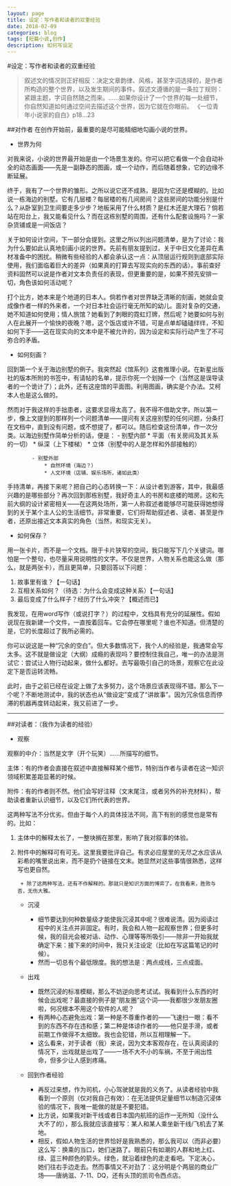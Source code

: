 ```yaml
---
layout: page
title: 设定：写作者和读者的双重经验
date: 2018-02-09
categories: blog
tags: [短篇小说,创作]
description: 如何写设定
---
```


#设定：写作者和读者的双重经验
>叙述文的情况则正好相反：决定文章韵律、风格，甚至字词选择的，是作者所构造的整个世界，以及发生期间的事件。叙述文遵循的是一条拉丁规则：紧跟主题，字词自然随之而来。……如果你设计了一个世界的每一处细节，你自然知道如何通过空间去描述这个世界，因为它就在你眼前。
《一位青年小说家的自白》p18...23


##对作者
在创作开始前，最重要的是尽可能精细地勾画小说的世界。

- 世界为何

对我来说，小说的世界最开始是由一个场景生发的。你可以把它看做一个会自动补全的动态画面——先是一副静态的图画，或一个动作，而后随着想象，它的边缘不断延展。

 终于，我有了一个世界的雏形。之所以说它还不成熟，是因为它还是模糊的。比如说一栋海边的别墅。它有几层楼？每层楼的有几间房间？这些房间的功能分别是什么？从卧室到卫生间要走多少步？地板采用了什么材质？是红木还是大理石？倘若站在阳台上，我又能看见什么？而在这栋别墅的周围，还有什么配套设施吗？一家杂货铺或是一间饭店？

关于如何设计空间，下一部分会提到。这里之所以列出问题清单，是为了讨论：我为什么要如此认真地刻画小说的世界。先前有朋友提到过，关于中日文化差异在素材准备中的困扰。稍微有些经验的人都会承认这一点：从顶层运行规则到底部实际使用，我们面临着巨大的差异（如果真的打算去写现实向的东西的话）。事前查好资料固然可以说是作者对文本负责任的表现，但更重要的是，如果不预先安排一切，角色该如何活动呢？

打个比方，她本来是个地道的日本人。倘若作者对世界缺乏清晰的刻画，她就会变成像作者一样的外来者，一个对日本社会运行毫无所知的幼儿。面对复杂的交通，她不知道如何使用；情人旅馆？她看到了刺眼的霓虹灯牌，然后呢？她要如何与别人在此展开一个愉快的夜晚？嗯，这个饭店或许不错，可是点单却磕磕绊绊，不知如何下手——这在现实向的文本中是不被允许的，因为设定和实际行动产生了不可弥合的矛盾。
		
	
- 如何刻画？

回到第一个关于海边别墅的例子。我突然起《馆系列》这套推理小说。在新星出版社的版本所附的书签中，有请帖的名单，提示你死一个划掉一个（当然这是误导读者的一个诡计了）；此外，还有这座馆的平面图。利用图画，确实是个办法。艾柯本人也是这么做的。

然而对于我这样的手拙患者，这要求显得太高了。我不得不借助文字。所以第一步，像上文提到的那样列一个问题清单——提问有关这座别墅的任何问题，分条打在文档中，直到没有问题，或不想提了，都可以。随后检查这份清单，作一次分类。以海边别墅作简单分析的话，便是：
			- 别墅内部
				* 平面（有关房间及其关系的一切）
				* 纵深（上下楼梯）
				* 立体（别墅中的人是怎样和外部接触的）
				
			
			- 别墅外部
				* 自然环境（海边？）
				* 人文环境（店铺、娱乐场所，诸如此类）
				
			
			

手持清单，再接下来呢？把自己的心态转换一下：从设计者到游客，其中，我最感兴趣的是哪些部分？再次回到那栋别墅，我好奇主人的书房和底楼的暗房。这和先前大纲的设计紧密相关——在这两处场所，第一人称叙述者能够尽可能获得她想得到的关于某个主人公的生活细节。非常重要，它们将帮助叙述者、读者、甚至是作者，还原出接近文本真实的角色（当然，和现实无关）。
		
	
- 如何保存？

用一张卡片，而不是一个文档。限于卡片狭窄的空间，我只能写下几个关键词。哪怕是一个整句，也尽量采用说明性的文字。不仅是世界，人物关系也能这么做（那么，就是两张卡），而且更简单，只要回答以下问题：
1. 故事里有谁？【一句话】
2. 互相关系如何？（待选：为什么会变成这种关系）【一句话】
3. 最后变成了什么样子？经历了什么冲突？【概述而已】
			
		
我发现，在用word写作（或说打字？）的过程中，文档具有充分的延展性。假如说现在我新建一个文件，一直按着回车。它会停在哪里呢？谁也不知道。但清楚的是，它的长度超过了我所必需的。

你可以说这是一种“冗余的空白”。但大多数情况下，我个人的经验是，我通常会写太多。这不就是做设定（大纲）成瘾的表现吗？要控制住我自己，唯一的办法是测试它：尝试让人物行动起来，做什么都好。去写最吸引自己的场景，观察它在此设定下是否运转流畅。

此时，由于之前已经在设定上做了太多努力，这个场景应该表现得不错。那么下一个呢？不断地测试中，我的状态也从“做设定”变成了“讲故事”。因为冗余信息而停滞的机器再度转动起来，我又前进了一步。
		
----

	
##对读者：（我作为读者的经验）
* 观察

观察的中介：当然是文字（开个玩笑）……所描写的细节。

主体：有的作者会直接在叙述中直接解释某个细节，特别当作者与读者在这一知识领域积累差距显著的时候。

附件：有的作者则不然。他们会写好注释（文末尾注，或者另外的补充材料），帮助读者重新认识细节，以及它们所代表的世界。

这两种写法不分优劣。但由于每个人的具体技法不同，高下有别的感觉也是常有的。比如：
1. 主体中的解释太长了，一整块搁在那里，影响了我对叙事的体验。

2. 附件中的解释可有可无。这里我要批评自己。有求必应屋里的无尽之水应该从彩希的嘴里说出来，而不是扔个链接在文末。她显然对这些事情很熟悉，这样写也更自然。
			
		
		+ 除了这两种写法，还有不作解释的。那就只是知识方面的博弈了。在我看来，胜败与否，无伤大雅。
		
	
	* 沉浸
		+ 细节要达到何种数量级才能使我沉浸其中呢？很难说清。因为阅读过程中的关注点并非固定。有时，我会和人物一起观察世界；但更多时候，我的目光会被对话、动作、心理等等所吸引——除非一开始我就确定下来：接下来的时间中，我只关注设定（比如在写这篇笔记的时候）。
		+ 然而一切总有个最低限度。我的想法是：两点成线，三点成面。
		
	
	* 出戏
		+ 既然沉浸的标准模糊，那么不妨逆向思考试试。我看到什么东西的时候会出戏呢？最直接的例子是“朋友圈”这个词——我都很少发朋友圈啦，何况根本不用这个软件的人呢？
		+ 有两种心态避免出戏：第一种是不尊重作者的——飞速扫一眼：看不到的东西不存在违和感；第二种是体谅作者的——他只是手滑，或者前期工作做得不太细致。我也会犯错，所以互相理解一下。
		+ 这么看来，对于读者（我）来说，因为文本客观存在，在认真阅读的情况下，出戏就是出戏了——一场不大不小的车祸，不至于闹出性命，但多少让人感到疼痛。
		
	
	* 回到作者经验
		+ 再反过来想，作为司机，小心驾驶就是我的义务了。从读者经验中我看到一个原则（仅对我自己有效）：在无法提供足量细节以制造沉浸体验的情况下，我唯一能做的就是不要犯错。
		+ 比方说，如果我对新干线或者日本国内航班的运作一无所知（没什么大不了的），那么我就应该直接写：某人和某人乘坐新干线/飞机去了某地。
		+ 相反，假如人物生活的世界恰好是我熟悉的，那么我可以（而非必要）这么写：换乘的当口，她们迷路了。眼前只有如潮的人群和地上红、绿、蓝三种颜色的箭头。绿色，就沿着绿色的走走看吧。下定决心，她们往右手边走去。然而事情又不对劲了：这分明是个两层的商业广场——唐纳滋、7-11、DQ，还有头顶的凯司令西点店。
		
	
	